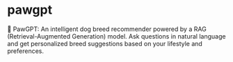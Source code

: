 # pawgpt
🐾 PawGPT: An intelligent dog breed recommender powered by a RAG (Retrieval-Augmented Generation) model. Ask questions in natural language and get personalized breed suggestions based on your lifestyle and preferences.
